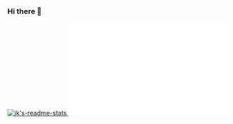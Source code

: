 ### Hi there 👋

<div align="left">
  <a href="https://github-readme-stats-eight-theta.vercel.app/api?username=greencoffee1635&show_icons=true&theme=react&include_all_commits&hide_border=true">
    <img width="454"  src="https://github-readme-stats-eight-theta.vercel.app/api?username=greencoffee1635&show_icons=true&theme=react&include_all_commits&hide_border=true&line_height=30" alt="jk's-readme-stats" />
  </a>
  <a href="https://github.com/greencoffee1635/github-stats-react-theme">
    <img width="358" src="https://github.com/greencoffee1635/github-stats-react-theme/blob/main/generated/languages.svg" alt="most-used-languages" />
  </a>
  <!--
  <a href="https://activity-graph.herokuapp.com/graph?username=greencoffee1635&theme=react-dark&hide_border=true&bg_color=20232a&color=61dafb&line=61dafb">
    <img width="812" src="https://activity-graph.herokuapp.com/graph?username=greencoffee1635&theme=react-dark&hide_border=true&bg_color=20232a&color=61dafb&line=61dafb" alt="activity-graph" />
  </a>-->
</div>

<!--
**greencoffee1635/greencoffee1635** is a ✨ _special_ ✨ repository because its `README.md` (this file) appears on your GitHub profile.

Here are some ideas to get you started:

- 🔭 I’m currently working on ...
- 🌱 I’m currently learning ...
- 👯 I’m looking to collaborate on ...
- 🤔 I’m looking for help with ...
- 💬 Ask me about ...
- 📫 How to reach me: ...
- 😄 Pronouns: ...
- ⚡ Fun fact: ...
-->
